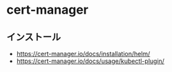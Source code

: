 # cert-manager

## インストール

- https://cert-manager.io/docs/installation/helm/
- https://cert-manager.io/docs/usage/kubectl-plugin/

